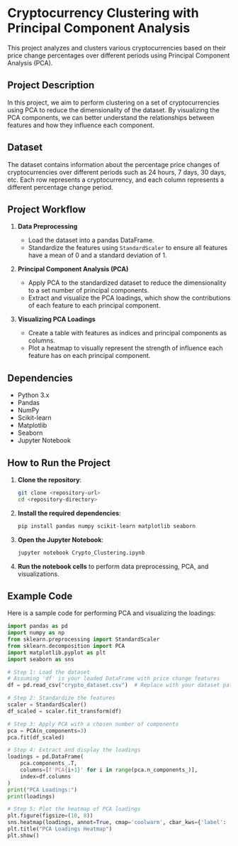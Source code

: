# Cryptocurrency Clustering with Principal Component Analysis

This project analyzes and clusters various cryptocurrencies based on their price change percentages over different periods using Principal Component Analysis (PCA).

## Project Description

In this project, we aim to perform clustering on a set of cryptocurrencies using PCA to reduce the dimensionality of the dataset. By visualizing the PCA components, we can better understand the relationships between features and how they influence each component.

## Dataset

The dataset contains information about the percentage price changes of cryptocurrencies over different periods such as 24 hours, 7 days, 30 days, etc. Each row represents a cryptocurrency, and each column represents a different percentage change period.

## Project Workflow

1. **Data Preprocessing**
   - Load the dataset into a pandas DataFrame.
   - Standardize the features using `StandardScaler` to ensure all features have a mean of 0 and a standard deviation of 1.

2. **Principal Component Analysis (PCA)**
   - Apply PCA to the standardized dataset to reduce the dimensionality to a set number of principal components.
   - Extract and visualize the PCA loadings, which show the contributions of each feature to each principal component.

3. **Visualizing PCA Loadings**
   - Create a table with features as indices and principal components as columns.
   - Plot a heatmap to visually represent the strength of influence each feature has on each principal component.

## Dependencies

- Python 3.x
- Pandas
- NumPy
- Scikit-learn
- Matplotlib
- Seaborn
- Jupyter Notebook

## How to Run the Project

1. **Clone the repository**:

    ```bash
    git clone <repository-url>
    cd <repository-directory>
    ```

2. **Install the required dependencies**:

    ```bash
    pip install pandas numpy scikit-learn matplotlib seaborn
    ```

3. **Open the Jupyter Notebook**:

    ```bash
    jupyter notebook Crypto_Clustering.ipynb
    ```

4. **Run the notebook cells** to perform data preprocessing, PCA, and visualizations.

## Example Code

Here is a sample code for performing PCA and visualizing the loadings:

```python
import pandas as pd
import numpy as np
from sklearn.preprocessing import StandardScaler
from sklearn.decomposition import PCA
import matplotlib.pyplot as plt
import seaborn as sns

# Step 1: Load the dataset
# Assuming 'df' is your loaded DataFrame with price change features
df = pd.read_csv("crypto_dataset.csv")  # Replace with your dataset path

# Step 2: Standardize the features
scaler = StandardScaler()
df_scaled = scaler.fit_transform(df)

# Step 3: Apply PCA with a chosen number of components
pca = PCA(n_components=3)
pca.fit(df_scaled)

# Step 4: Extract and display the loadings
loadings = pd.DataFrame(
    pca.components_.T, 
    columns=[f'PCA{i+1}' for i in range(pca.n_components_)], 
    index=df.columns
)
print("PCA Loadings:")
print(loadings)

# Step 5: Plot the heatmap of PCA loadings
plt.figure(figsize=(10, 8))
sns.heatmap(loadings, annot=True, cmap='coolwarm', cbar_kws={'label': 'Feature Contribution'})
plt.title("PCA Loadings Heatmap")
plt.show()
